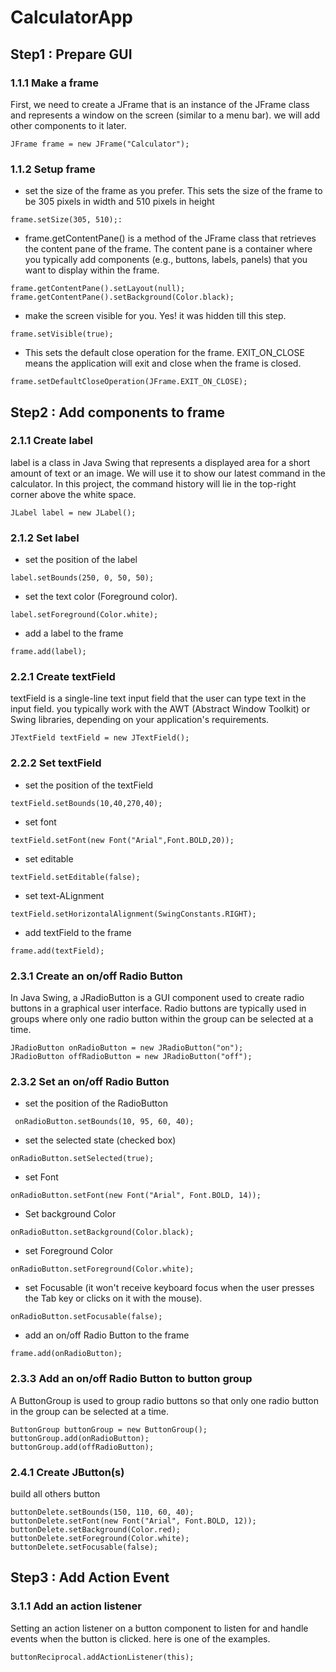 # CalculatorApp
## Step1 : Prepare GUI
### 1.1.1 Make a frame
First, we need to create a JFrame that is an instance of the JFrame class and represents a window on the screen (similar to a menu bar). we will add other components to it later.
```
JFrame frame = new JFrame("Calculator");
```
### 1.1.2 Setup frame
- set the size of the frame as you prefer. This sets the size of the frame to be 305 pixels in width and 510 pixels in height
```
frame.setSize(305, 510);:
```
- frame.getContentPane() is a method of the JFrame class that retrieves the content pane of the frame. The content pane is a container where you typically add components (e.g., buttons, labels, panels) that you want to display within the frame.
```
frame.getContentPane().setLayout(null);
frame.getContentPane().setBackground(Color.black);
```
- make the screen visible for you. Yes! it was hidden till this step.
```
frame.setVisible(true);
```
- This sets the default close operation for the frame. EXIT_ON_CLOSE means the application will exit and close when the frame is closed.
```
frame.setDefaultCloseOperation(JFrame.EXIT_ON_CLOSE);
```
## Step2 : Add components to frame
### 2.1.1 Create label
label is a class in Java Swing that represents a displayed area for a short amount of text or an image. We will use it to show our latest command in the calculator. In this project, the command history will lie in the top-right corner above the white space.
```
JLabel label = new JLabel();
```
### 2.1.2 Set label
- set the position of the label
```
label.setBounds(250, 0, 50, 50);
```
- set the text color (Foreground color).
```
label.setForeground(Color.white);
```
- add a label to the frame
```
frame.add(label);
```
### 2.2.1 Create textField
textField is a single-line text input field that the user can type text in the input field. you typically work with the AWT (Abstract Window Toolkit) or Swing libraries, depending on your application's requirements.
```
JTextField textField = new JTextField();
```
### 2.2.2 Set textField
- set the position of the textField
```
textField.setBounds(10,40,270,40);
```
- set font
```
textField.setFont(new Font("Arial",Font.BOLD,20));
```
- set editable
```
textField.setEditable(false);
```
- set text-ALignment
```
textField.setHorizontalAlignment(SwingConstants.RIGHT);
```
- add textField to the frame
```
frame.add(textField);
```
### 2.3.1 Create an on/off Radio Button
In Java Swing, a JRadioButton is a GUI component used to create radio buttons in a graphical user interface. Radio buttons are typically used in groups where only one radio button within the group can be selected at a time.
```
JRadioButton onRadioButton = new JRadioButton("on");
JRadioButton offRadioButton = new JRadioButton("off");
```
### 2.3.2 Set an on/off Radio Button
- set the position of the RadioButton
```
 onRadioButton.setBounds(10, 95, 60, 40);
```
- set the selected state (checked box)
```
onRadioButton.setSelected(true);
```
- set Font
```
onRadioButton.setFont(new Font("Arial", Font.BOLD, 14));
```
- Set background Color
```
onRadioButton.setBackground(Color.black);
```
- set Foreground Color
```
onRadioButton.setForeground(Color.white);
```
- set Focusable (it won't receive keyboard focus when the user presses the Tab key or clicks on it with the mouse).
```
onRadioButton.setFocusable(false);
```
- add an on/off Radio Button to the frame
```
frame.add(onRadioButton);
```
### 2.3.3 Add an on/off Radio Button to button group
A ButtonGroup is used to group radio buttons so that only one radio button in the group can be selected at a time.
```
ButtonGroup buttonGroup = new ButtonGroup();
buttonGroup.add(onRadioButton);
buttonGroup.add(offRadioButton);
```
### 2.4.1 Create JButton(s)
build all others button
```
buttonDelete.setBounds(150, 110, 60, 40);
buttonDelete.setFont(new Font("Arial", Font.BOLD, 12));
buttonDelete.setBackground(Color.red);
buttonDelete.setForeground(Color.white);
buttonDelete.setFocusable(false);
```
## Step3 : Add Action Event
### 3.1.1 Add an action listener
Setting an action listener on a button component to listen for and handle events when the button is clicked. here is one of the examples.
```
buttonReciprocal.addActionListener(this);
```
